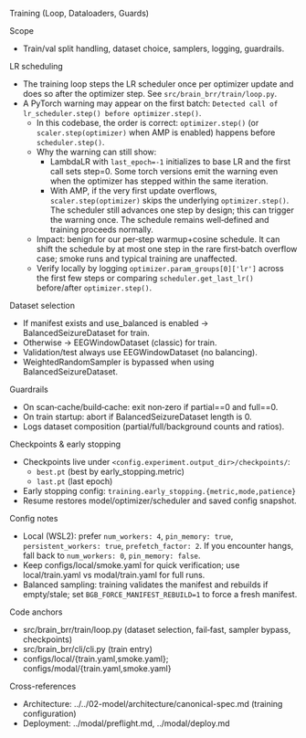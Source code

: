 Training (Loop, Dataloaders, Guards)

Scope
- Train/val split handling, dataset choice, samplers, logging, guardrails.

LR scheduling
- The training loop steps the LR scheduler once per optimizer update and does so after the optimizer step. See `src/brain_brr/train/loop.py`.
- A PyTorch warning may appear on the first batch: `Detected call of lr_scheduler.step() before optimizer.step()`.
  - In this codebase, the order is correct: `optimizer.step()` (or `scaler.step(optimizer)` when AMP is enabled) happens before `scheduler.step()`.
  - Why the warning can still show:
    - LambdaLR with `last_epoch=-1` initializes to base LR and the first call sets step=0. Some torch versions emit the warning even when the optimizer has stepped within the same iteration.
    - With AMP, if the very first update overflows, `scaler.step(optimizer)` skips the underlying `optimizer.step()`. The scheduler still advances one step by design; this can trigger the warning once. The schedule remains well‑defined and training proceeds normally.
  - Impact: benign for our per‑step warmup+cosine schedule. It can shift the schedule by at most one step in the rare first‑batch overflow case; smoke runs and typical training are unaffected.
  - Verify locally by logging `optimizer.param_groups[0]['lr']` across the first few steps or comparing `scheduler.get_last_lr()` before/after `optimizer.step()`.

Dataset selection
- If manifest exists and use_balanced is enabled → BalancedSeizureDataset for train.
- Otherwise → EEGWindowDataset (classic) for train.
- Validation/test always use EEGWindowDataset (no balancing).
- WeightedRandomSampler is bypassed when using BalancedSeizureDataset.

Guardrails
- On scan‑cache/build‑cache: exit non‑zero if partial==0 and full==0.
- On train startup: abort if BalancedSeizureDataset length is 0.
- Logs dataset composition (partial/full/background counts and ratios).

Checkpoints & early stopping
- Checkpoints live under `<config.experiment.output_dir>/checkpoints/`:
  - `best.pt` (best by early_stopping.metric)
  - `last.pt` (last epoch)
- Early stopping config: `training.early_stopping.{metric,mode,patience}`
- Resume restores model/optimizer/scheduler and saved config snapshot.

Config notes
- Local (WSL2): prefer `num_workers: 4`, `pin_memory: true`, `persistent_workers: true`, `prefetch_factor: 2`. If you encounter hangs, fall back to `num_workers: 0`, `pin_memory: false`.
- Keep configs/local/smoke.yaml for quick verification; use local/train.yaml vs modal/train.yaml for full runs.
- Balanced sampling: training validates the manifest and rebuilds if empty/stale; set `BGB_FORCE_MANIFEST_REBUILD=1` to force a fresh manifest.

Code anchors
- src/brain_brr/train/loop.py (dataset selection, fail‑fast, sampler bypass, checkpoints)
- src/brain_brr/cli/cli.py (train entry)
- configs/local/{train.yaml,smoke.yaml}; configs/modal/{train.yaml,smoke.yaml}

Cross-references
- Architecture: ../../02-model/architecture/canonical-spec.md (training configuration)
- Deployment: ../modal/preflight.md, ../modal/deploy.md
